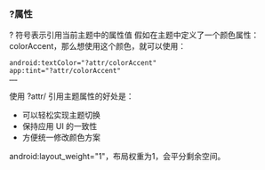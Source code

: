 ### ?属性
? 符号表示引用当前主题中的属性值
假如在主题中定义了一个颜色属性：colorAccent，那么想使用这个颜色，就可以使用：
```#xml
android:textColor="?attr/colorAccent"
app:tint="?attr/colorAccent"
……
```
使用 ?attr/ 引用主题属性的好处是：
- 可以轻松实现主题切换
- 保持应用 UI 的一致性
- 方便统一修改颜色方案

android:layout_weight="1"，布局权重为1，会平分剩余空间。